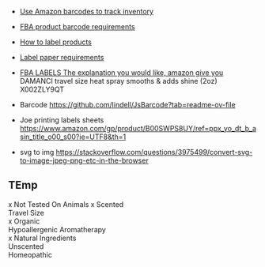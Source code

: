 - [Use Amazon barcodes to track inventory](https://sellercentral.amazon.com/help/hub/reference/G200141490)
- [FBA product barcode requirements](https://sellercentral.amazon.com/help/hub/reference/G201100910)
- [How to label products](https://m.media-amazon.com/images/G/01/fba-help/QRG/FBA_Label_Products_en-US.pdf)
- [Label paper requirements](https://sellercentral.amazon.com/help/hub/reference/G200141490)
- [FBA LABELS The explanation you would like, amazon give you](https://www.ejet.com/amazon-fba-box-labels/)
DAMANCI travel size heat spray smooths & adds shine (2oz)
X002ZLY9QT

- Barcode https://github.com/lindell/JsBarcode?tab=readme-ov-file
- Joe printing labels sheets https://www.amazon.com/gp/product/B00SWPS8UY/ref=ppx_yo_dt_b_asin_title_o00_s00?ie=UTF8&th=1
- svg to img https://stackoverflow.com/questions/3975499/convert-svg-to-image-jpeg-png-etc-in-the-browser



## TEmp
x Not Tested On Animals	
x Scented	
 Travel Size	
x Organic	
 Hypoallergenic	
 Aromatherapy	
x Natural Ingredients	
 Unscented	
 Homeopathic